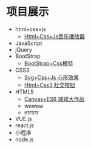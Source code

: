 # 项目展示

- html+css+js
  - [Html+Css+Js音乐播放器](https://zwk05.github.io/music/) 
- JavaScript
- jQuery
- BootStrap
  - [BootStrap+Css模特](https://zwk05.github.io/TheHotel/) 
- CSS3
  - [Svg+Css+Js 心形效果](https://zwk05.github.io/heart/)
  - [Html+Css3 社交按钮](https://zwk05.github.io/SocialButton/)
- HTML5
  - [Canvas+ES6 球球大作战](https://zwk05.github.io/boll/)
  - wewew
  - etrtrtr
- VUE.js
- react.js
- 小程序
- node.js
